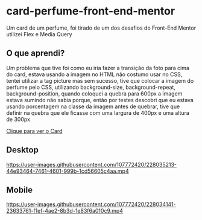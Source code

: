# card-perfume-front-end-mentor

<p>Um card de um perfume, foi tirado de um dos desafios do Front-End Mentor utilizei Flex e Media Query</p>

<h2>O que aprendi?</h2>
<p>Um problema que tive foi como eu iria fazer a transição da foto para cima do card, estava usando a imagem no HTML
não costumo usar no CSS, tentei utilizar a tag picture mas sem sucesso, tive que colocar a imagem do perfume pelo CSS, utilizando background-size, background-repeat, background-position, quando coloquei a quebra para 600px a imagem estava sumindo não sabia porque, então por testes descobri que eu estava usando porcentagem na classe da imagem antes de quebrar, tive que definir na quebra que ele ficasse com uma largura de 400px e uma altura de 300px</p>

<p>
  <a href="https://xmurilo.github.io/card-perfume-front-end-mentor/">Clique para ver o Card</a>
</p>

<h2>Desktop</h2>

https://user-images.githubusercontent.com/107772420/228035213-44e93464-7461-4601-999b-1cd56605c4aa.mp4


<h2>Mobile</h2>

https://user-images.githubusercontent.com/107772420/228034141-23633761-f1ef-4ae2-8b3d-1e83f6a010c9.mp4

